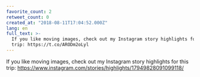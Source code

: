 ```yaml
---
favorite_count: 2
retweet_count: 0
created_at: "2018-08-11T17:04:52.000Z"
lang: en
full_text: >-
  If you like moving images, check out my Instagram story highlights for this
  trip: https://t.co/ARODm2oLyl
---
```


If you like moving images, check out my Instagram story highlights for this
trip: <https://www.instagram.com/stories/highlights/17949828091099118/>
